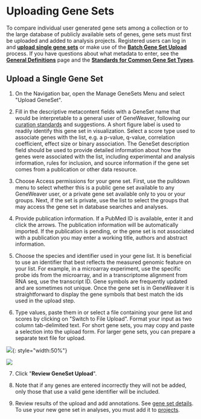 **Uploading Gene Sets**
=======================

To compare individual user generated gene sets among a collection or to the large
database of publicly available sets of genes, gene sets must first be uploaded and added
to analysis projects. Registered users can log in and 
**[upload single gene sets](#upload-a-single-gene-set)** or make use of the 
**[Batch Gene Set Upload](../batch-upload/)** process. If you have questions about
what metadata to enter, see the **[General Definitions](../../reference/curation/general-definitions/)** page and
the **[Standards for Common Gene Set Types](../../reference/curation/geneset-type-standards/)**.

## Upload a Single Gene Set

1. On the Navigation bar, open the Manage GeneSets Menu and select "Upload GeneSet".

2. Fill in the descriptive metacontent fields with a GeneSet name that would be
   interpretable to a general user of GeneWeaver, following
   our [curation standards](../../reference/curation/) and suggestions. A short
   figure label is used to readily identify this gene set in visualization. Select a
   score type used to associate genes with the list, e.g. a p-value, q-value,
   correlation coefficient, effect size or binary association. The GeneSet description
   field should be used to provide detailed information about how the genes were
   associated with the list, including experimental and analysis information, rules for
   inclusion, and source information if the gene set comes from a publication or other
   data resource.

3. Choose Access permissions for your gene set. First, use the pulldown menu to select
   whether this is a public gene set available to any GeneWeaver user, or a private gene
   set available only to you or your groups. Next, if the set is private, use the list
   to select the groups that may access the gene set in database searches and analyses.

4. Provide publication information. If a PubMed ID is available, enter it and click the
   arrows. The publication information will be automatically imported. If the
   publication is pending, or the gene set is not associated with a publication you may
   enter a working title, authors and abstract information.

5. Choose the species and identifier used in your gene list. It is beneficial to use an
   identifier that best reflects the measured genomic feature on your list. For example,
   in a microarray experiment, use the specific probe ids from the microarray, and in a
   transcriptome alignment from RNA seq, use the transcript ID. Gene symbols are
   frequently updated and are sometimes not unique. Once the gene set is in GeneWeaver
   it is straightforward to display the gene symbols that best match the ids used in the
   upload step.

6. Type values, paste them in or select a file containing your gene list and scores by
   clicking on "Switch to File Upload". Format your input as two column tab-delimited
   text. For short gene sets, you may copy and paste a selection into the upload form.
   For larger gene sets, you can prepare a separate text file for upload.

![](../assets/images/Upload-text-file.png){: style="width:50%"}

![](../assets/images/Prepare-data-for-upload.png)

7. Click "**Review GeneSet Upload**".

8. Note that if any genes are entered incorrectly they will not be added, only those
   that use a valid gene identifier will be included.

9. Review results of the upload and add annotations.
   See [gene set details](../view-genesets/#geneset-details-pages). To use your new gene set in analyses,
   you must add it to [projects](../projects/). 






